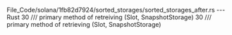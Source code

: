 File_Code/solana/1fb82d7924/sorted_storages/sorted_storages_after.rs --- Rust
30     /// primary method of retreiving (Slot, SnapshotStorage)                                                                                              30     /// primary method of retrieving (Slot, SnapshotStorage)

